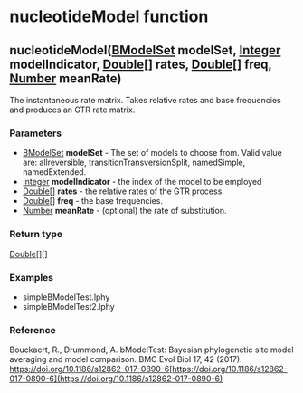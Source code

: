 nucleotideModel function
========================
nucleotideModel([BModelSet](../types/BModelSet.md) **modelSet**, [Integer](../types/Integer.md) **modelIndicator**, [Double[]](../types/Double[].md) **rates**, [Double[]](../types/Double[].md) **freq**, [Number](../types/Number.md) **meanRate**)
-----------------------------------------------------------------------------------------------------------------------------------------------------------------------------------------------------------------------------------------------------

The instantaneous rate matrix. Takes relative rates and base frequencies and produces an GTR rate matrix.

### Parameters

- [BModelSet](../types/BModelSet.md) **modelSet** - The set of models to choose from. Valid value are: allreversible, transitionTransversionSplit, namedSimple, namedExtended.
- [Integer](../types/Integer.md) **modelIndicator** - the index of the model to be employed
- [Double[]](../types/Double[].md) **rates** - the relative rates of the GTR process.
- [Double[]](../types/Double[].md) **freq** - the base frequencies.
- [Number](../types/Number.md) **meanRate** - (optional) the rate of substitution.

### Return type

[Double[][]](../types/Double[][].md)


### Examples

- simpleBModelTest.lphy
- simpleBModelTest2.lphy

### Reference

Bouckaert, R., Drummond, A. bModelTest: Bayesian phylogenetic site model averaging and model comparison. BMC Evol Biol 17, 42 (2017). https://doi.org/10.1186/s12862-017-0890-6[https://doi.org/10.1186/s12862-017-0890-6](https://doi.org/10.1186/s12862-017-0890-6)

